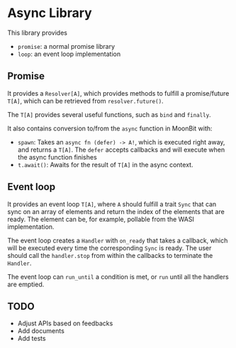 # Async Library

This library provides

- `promise`: a normal promise library
- `loop`: an event loop implementation

## Promise

It provides a `Resolver[A]`, which provides methods to fulfill a promise/future `T[A]`, which can be retrieved from
`resolver.future()`.

The `T[A]` provides several useful functions, such as `bind` and `finally`.

It also contains conversion to/from the `async` function in MoonBit with:

- `spawn`: Takes an `async fn (defer) -> A!`, which is executed right away, and returns a `T[A]`. The `defer` accepts callbacks and will execute when the async function finishes
- `t.await()`: Awaits for the result of `T[A]` in the async context.

## Event loop

It provides an event loop `T[A]`, where `A` should fulfill a trait `Sync` that can sync on an array of elements and return the index of the elements that are ready. The element can be, for example, pollable from the WASI implementation.

The event loop creates a `Handler` with `on_ready` that takes a callback, which will be executed every time the corresponding `Sync` is ready. The user should call the `handler.stop` from within the callbacks to terminate the `Handler`.

The event loop can `run_until` a condition is met, or `run` until all the handlers are emptied.

## TODO

- Adjust APIs based on feedbacks
- Add documents
- Add tests